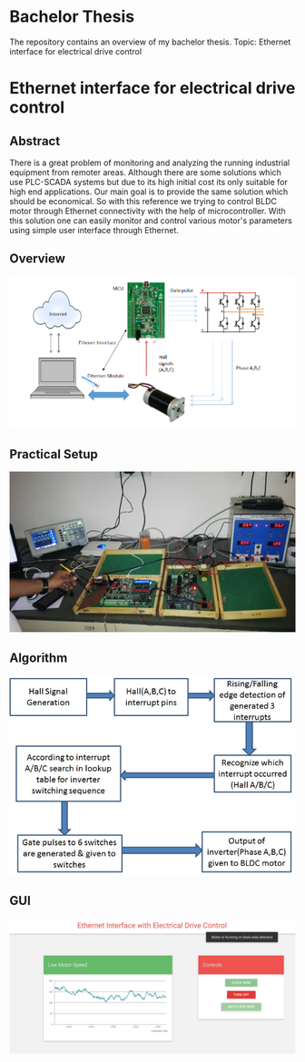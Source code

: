 # Bachelor Thesis
The repository contains an overview of my bachelor thesis. Topic: Ethernet interface for electrical drive control

# Ethernet interface for electrical drive control
## Abstract
There is a great problem of monitoring and analyzing the running industrial equipment from remoter areas. Although there are some solutions which use PLC-SCADA systems but due to its high initial cost its only suitable for high end applications. Our main goal is to provide the same solution which should be economical. So with this reference we trying to control BLDC motor through Ethernet connectivity with the help of microcontroller. With this solution one can easily monitor and control various motor's parameters using simple user interface through Ethernet.

## Overview
![Overview](overview1.jpg)

## Practical Setup
![setup](setup.jpg)

## Algorithm
![Algorithm](algorithm-flowchart.jpg)

## GUI
![GUI](webpage4.jpg)
